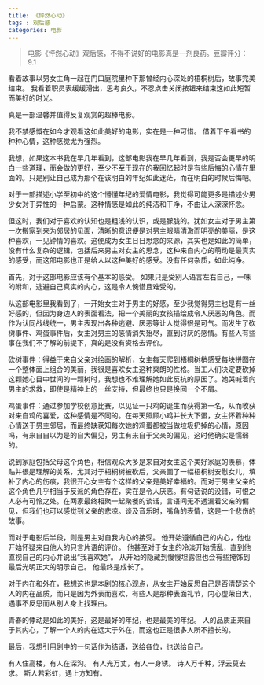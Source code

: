 ```yaml
---
title: 《怦然心动》
tags : 观后感
categories: 电影
---
```


> 电影《怦然心动》观后感，不得不说好的电影真是一剂良药。豆瓣评分：9.1

看着故事以男女主角一起在门口庭院里种下那曾经内心深处的梧桐树后，故事完美结束。
我看着职员表缓缓滑出，思考良久，不忍点击关闭按钮来结束这如此短暂而美好的时光。

真是一部温馨并值得反复观赏的超棒电影。

我不禁感慨在如今才观看这如此美好的电影，实在是一种可惜。
借着下午看书的种种心情，这种感觉尤为强烈。

我想，如果这本书我在早几年看到，这部电影我在早几年看到，我是否会更早的明白一些道理，而会做的更好，至少不至于现在的我回忆起时是有些后悔的心情在里面的。只是别让自己成为那个在该明白的年纪如此迷茫，而在明白的时候后悔吧。

对于一部描述小学至初中的这个懵懂年纪的爱情电影，我觉得可能更多是描述少男少女对于异性的一种启蒙。这种情感是如此的纯洁和干净，不由让人深深怀念。

但这时，我们对于喜欢的认知也是粗浅的认识，或是朦胧的。犹如女主对于男主第一次搬家到来为邻居的见面，清晰的意识便是对男主眼睛清澈而明亮的美丽，是这种喜欢，一见钟情的喜欢。这便成为女主日日思念的来源，其实也是如此的简单，没有什么复杂的逻辑，包括后来男主对女主的思念，这种来自内心的萌动是最真实的感受，而这部电影也正是给人以这种美好的感受。没有任何杂质，如此纯净。

首先，对于这部电影应该有个基本的感受。
如果只是受别人语言左右自己，一味的附和，逃避自己真实的内心，这是令人惋惜且难受的。

从这部电影里我看到了，一开始女主对于男主的好感，至少我觉得男主也是有一丝好感的，但因为身边人的表面看法，把一个美丽的女孩描绘成令人厌恶的角色。而作为认同战线统一，男主表现出各种逃避、厌恶等让人觉得很是可气。而发生了砍树事件、鸡蛋事件后，女主对男主的感情消失殆尽，直到讨厌的感情。有些人有些事在我们不了解的前提下，真的是没有资格去评价。

砍树事件：得益于来自父亲对绘画的解析，女主每天爬到梧桐树梢感受每块拼图在一个整体面上组合的美丽，我很是喜欢女主这种爽朗的性格。当工人们决定要砍掉这颗她心目中世间的一颗树时，我想也不难理解她如此反抗的原因了。她哭喊着向男主的求救，即使是精神上的一丝支持，但最终也只是换回一个不屑。

鸡蛋事件：通过参加学校创意比赛，以见证一只鸡的诞生而获得第一名，从而收获对来自鸡的喜爱，这种感情是不同的。在每天照顾小鸡并长大下蛋，女主怀着种种心情送于男主邻居，而最终缺获知每次她的鸡蛋都被当做垃圾扔掉的心情，原因吗，有来自自以为是的自大偏见，男主有来自于父亲的偏见，这时他确实是懦弱的。

说到家庭包括父母这个角色，相信观众大多是来自对女主这个美好家庭的羡慕，体贴并很是理解的关系，尤其对于梧桐树被砍后，父亲画了一幅梧桐树安慰女儿，填补了内心的伤痕，我很开心女主有个这样的父亲是美好幸福的。而对于男主父亲的这个角色几乎相当于反派的角色存在，实在是令人厌恶。有句话说的没错，可恨之人必有可怜之处。在两家最终相聚一起聚餐的谈话，言语间无不透漏着父亲的偏见，但我们也可以感觉到父亲的悲凉。谈及音乐时，嘴角的表情，这是一个悲伤的故事。

而对于电影后半段，则是男主对自我内心的接受。
他开始遵循自己的内心，他也开始怀疑来自他人的只言片语的评价。
他甚至对于女主的冷淡开始慌乱，直到他直视自己的内心并说出“我喜欢她”。
从开始的隐藏到慢慢坦露但也会有些掩饰到最后光明正大的明示自己。
他最终是成长了。

对于内在和外在，我想这也是本剧的核心观点，从女主开始反思自己是否清楚这个人的内在品质，而只是因为外表而喜欢，有些人是那种表面礼节，内心虚荣自大，遇事不反思而从别人身上找理由。

青春的悸动是如此的美好，这是最好的年纪，也是最美的年纪。
人的品质正来自于其内心，了解一个人的内在远大于外在，而这也正是很多人所不擅长的。

最后，我想引用剧中的一句话作为结语，送给各位，也送给自己。

有人住高楼，有人在深沟。
有人光万丈，有人一身锈。
诗人万千种，浮云莫去求。
斯人若彩虹，遇上方知有。

